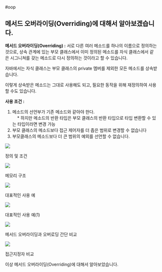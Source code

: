 #oop 
## 메서드 오버라이딩(Overriding)에 대해서 알아보겠습니다.

**메서드 오버라이딩(Overriding) :** 서로 다른 여러 메소드를 하나의 이름으로 정의하는 것으로, 상속 관계에 있는 부모 클래스에서 이미 정의된 메소드를 자식 클래스에서 같은 시그니쳐를 갖는 메소드로 다시 정의하는 것이라고 할 수 있습니다.   
  
자바에서는 자식 클래스는 부모 클래스의 private 멤버를 제외한 모든 메소드를 상속받습니다.   
  
이렇게 상속받은 메소드는 그대로 사용해도 되고, 필요한 동작을 위해 재정의하여 사용할 수도 있습니다.  
  
**사용 조건 :** 

1. 메소드의 선언부가 기존 메소드와 같아야 한다.  
    * 하지만 메소드의 반환 타입은 부모 클래스의 반환 타입으로 타입 변환할 수 있는 타입이라면 변경 가능  
2. 부모 클래스의 메소드보다 접근 제어자를 더 좁은 범위로 변경할 수 없습니다   
3. 부모클래스의 메소드보다 더 큰 범위의 예외를 선언할 수 없습니다.

![](https://blog.kakaocdn.net/dn/cOvfwo/btrG4ebrDli/XDY1sFJ70C7KPPBqxGreC0/img.png)

정의 및 조건

![](https://blog.kakaocdn.net/dn/bC2ATw/btrG1yvsLb4/1fUYHO3Kw169SIMcC7PSB1/img.png)

메모리 구조

![](https://blog.kakaocdn.net/dn/c5YNic/btrG3Kazrbe/ckU1AINSLKlIWOm7quejL1/img.png)

대표적인 사용 예

![](https://blog.kakaocdn.net/dn/bMlKl8/btrG3jEcxj2/3kd809V5BkjA6DFXbZBtXk/img.png)

대표적인 사용 예(1)

![](https://blog.kakaocdn.net/dn/czrIJM/btrG3EuAYTs/kDGeDhcc22MHzRoKTBoApk/img.png)

메서드 오버라이딩과 오버로딩 간단 비교

![](https://blog.kakaocdn.net/dn/yGggl/btrG4UjpxAB/hlbNu9pGJnmfuNkWPxBo4K/img.png)

접근지정자 비교

이상 메서드 오버라이딩(Overriding)에 대해서 알아보았습니다.
